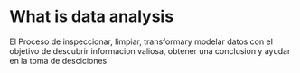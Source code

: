 # What is data analysis

El Proceso de inspeccionar, limpiar, transformary modelar datos con el objetivo de descubrir informacion valiosa, obtener una conclusion y ayudar en la toma de desciciones